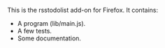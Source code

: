 This is the rsstodolist add-on for Firefox.  It contains:

* A program (lib/main.js).
* A few tests.
* Some documentation.
